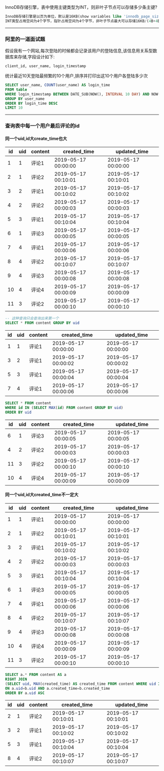 InnoDB存储引擎，表中使用主键类型为INT，则非叶子节点可以存储多少条主键?

```sql
InnoDB存储引擎是以页为单位，默认是16KB(show variables like 'innodb_page_size')
INT类型占用空间为4个字节，指针占用空间为4个字节，非叶子节点最大可以存储16KB/(4B+4B)，约等于2千个
```

---

### 阿里的一道面试题

假设我有一个网站,每次登陆的时候都会记录该用户的登陆信息,该信息用关系型数据库来存储,字段设计如下:

```
client_id, user_name, login_timestamp
```

统计最近10天登陆最频繁的10个用户,排序并打印出这10个用户各登陆多少次

```sql
SELECT user_name, COUNT(user_name) AS login_time
FROM table
WHERE login_timestamp BETWEEN DATE_SUB(NOW(), INTERVAL 10 DAY) AND NOW()
GROUP BY user_name
ORDER BY login_time DESC
LIMIT 10
```

---

### 查询表中每一个用户最后评论的id

#### 同一个uid,id大create_time也大

| id   | uid  | content | created_time        | updated_time        |
| ---- | ---- | ------- | ------------------- | ------------------- |
| 1    | 1    | 评论1   | 2019-05-17 00:00:00 | 2019-05-17 00:00:00 |
| 2    | 1    | 评论2   | 2019-05-17 00:10:01 | 2019-05-17 00:10:01 |
| 3    | 2    | 评论1   | 2019-05-17 00:10:02 | 2019-05-17 00:10:02 |
| 4    | 2    | 评论2   | 2019-05-17 00:00:03 | 2019-05-17 00:00:03 |
| 5    | 3    | 评论1   | 2019-05-17 00:10:04 | 2019-05-17 00:10:04 |
| 6    | 1    | 评论3   | 2019-05-17 00:00:05 | 2019-05-17 00:00:05 |
| 7    | 4    | 评论1   | 2019-05-17 00:00:06 | 2019-05-17 00:00:06 |
| 8    | 4    | 评论2   | 2019-05-17 00:10:07 | 2019-05-17 00:10:07 |
| 9    | 4    | 评论3   | 2019-05-17 00:00:08 | 2019-05-17 00:00:08 |
| 10   | 4    | 评论4   | 2019-05-17 00:00:09 | 2019-05-17 00:00:09 |
| 11   | 3    | 评论2   | 2019-05-17 00:00:10 | 2019-05-17 00:00:10 |

```sql
-- 这种查询只会查询出来第一个
SELECT * FROM content GROUP BY uid
```

| id   | uid  | content | created_time        | updated_time        |
| ---- | ---- | ------- | ------------------- | ------------------- |
| 1    | 1    | 评论1   | 2019-05-17 00:00:00 | 2019-05-17 00:00:00 |
| 3    | 2    | 评论1   | 2019-05-17 00:00:02 | 2019-05-17 00:00:02 |
| 5    | 3    | 评论1   | 2019-05-17 00:00:04 | 2019-05-17 00:00:04 |
| 7    | 4    | 评论1   | 2019-05-17 00:00:06 | 2019-05-17 00:00:06 |

```sql
SELECT * FROM content
WHERE id IN (SELECT MAX(id) FROM content GROUP BY uid)
ORDER BY uid
```

| id   | uid  | content | created_time        | updated_time        |
| ---- | ---- | ------- | ------------------- | ------------------- |
| 6    | 1    | 评论3   | 2019-05-17 00:00:05 | 2019-05-17 00:00:05 |
| 4    | 2    | 评论2   | 2019-05-17 00:00:03 | 2019-05-17 00:00:03 |
| 11   | 3    | 评论2   | 2019-05-17 00:00:10 | 2019-05-17 00:00:10 |
| 10   | 4    | 评论4   | 2019-05-17 00:00:09 | 2019-05-17 00:00:09 |

#### 同一个uid,id大created_time不一定大

| id   | uid  | content | created_time        | updated_time        |
| ---- | ---- | ------- | ------------------- | ------------------- |
| 1    | 1    | 评论1   | 2019-05-17 00:00:00 | 2019-05-17 00:00:00 |
| 2    | 1    | 评论2   | 2019-05-17 00:10:01 | 2019-05-17 00:10:01 |
| 3    | 2    | 评论1   | 2019-05-17 00:10:02 | 2019-05-17 00:10:02 |
| 4    | 2    | 评论2   | 2019-05-17 00:00:03 | 2019-05-17 00:00:03 |
| 5    | 3    | 评论1   | 2019-05-17 00:10:04 | 2019-05-17 00:10:04 |
| 6    | 1    | 评论3   | 2019-05-17 00:00:05 | 2019-05-17 00:00:05 |
| 7    | 4    | 评论1   | 2019-05-17 00:00:06 | 2019-05-17 00:00:06 |
| 8    | 4    | 评论2   | 2019-05-17 00:10:07 | 2019-05-17 00:10:07 |
| 9    | 4    | 评论3   | 2019-05-17 00:00:08 | 2019-05-17 00:00:08 |
| 10   | 4    | 评论4   | 2019-05-17 00:00:09 | 2019-05-17 00:00:09 |
| 11   | 3    | 评论2   | 2019-05-17 00:00:10 | 2019-05-17 00:00:10 |

```sql
SELECT a.* FROM content AS a
RIGHT JOIN 
(SELECT uid, MAX(created_time) AS created_time FROM content WHERE uid IS NOT NULL GROUP BY uid) AS b
ON a.uid=b.uid AND a.created_time=b.created_time
ORDER BY a.uid ASC
```

| id   | uid  | content | created_time        | updated_time        |
| ---- | ---- | ------- | ------------------- | ------------------- |
| 2    | 1    | 评论2   | 2019-05-17 00:10:01 | 2019-05-17 00:10:01 |
| 3    | 2    | 评论1   | 2019-05-17 00:10:02 | 2019-05-17 00:10:02 |
| 5    | 3    | 评论1   | 2019-05-17 00:10:04 | 2019-05-17 00:10:04 |
| 8    | 4    | 评论2   | 2019-05-17 00:10:07 | 2019-05-17 00:10:07 |
